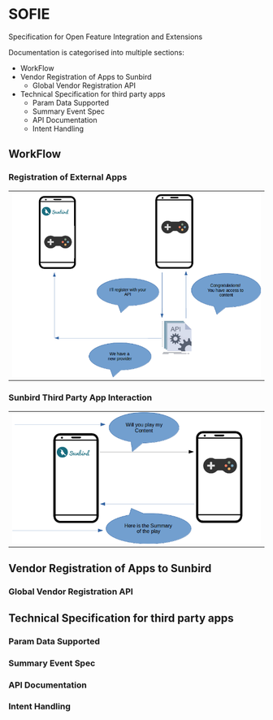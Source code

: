 # SOFIE
Specification for Open Feature Integration and Extensions

Documentation is categorised into multiple sections:
* WorkFlow
* Vendor Registration of Apps to Sunbird
    * Global Vendor Registration API
* Technical Specification for third party apps
    * Param Data Supported
    * Summary Event Spec
    * API Documentation
    * Intent Handling


## WorkFlow

### Registration of External Apps

| |
|:--------------------------:|
|![Alt Text](attachments/2016411649/2164949010.png)|```{identifier:"",name:"",logo:"",appName:"",packageId:"",target:{mimeType:[],contentType:[],....//Allcontentattributes},appDetails:{organization:""}}```|


### Sunbird Third Party App Interaction
| |
|:--------------------------:|
|![Alt Text](attachments/2016411649/2165604363.png)|```{referrerPackageId:"com.google.bolo",referenceID:"App generated Code",mimeType:"",vendorCode:"",contentUrl:"",profileContext:"{handle:'',avatar:''}"}```|


## Vendor Registration of Apps to Sunbird
### Global Vendor Registration API
## Technical Specification for third party apps
### Param Data Supported
### Summary Event Spec
### API Documentation
### Intent Handling